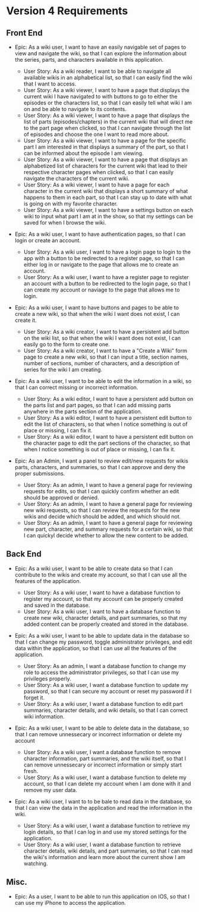 # Version 4 Requirements

## Front End

* Epic: As a wiki user, I want to have an easily navigable set of pages to view and navigate the wiki, so that I can explore the information about the series, parts, and characters available in this application.
  * User Story: As a wiki reader, I want to be able to navigate all available wikis in an alphabetical list, so that I can easily find the wiki that I want to access.
  * User Story: As a wiki viewer, I want to have a page that displays the current wiki I have navigated to with buttons to go to either the episodes or the characters list, so that I can easily tell what wiki I am on and be able to navigate to its contents.
  * User Story: As a wiki viewer, I want to have a page that displays the list of parts (episodes/chapters) in the current wiki that will direct me to the part page when clicked, so that I can navigate through the list of episodes and choose the one I want to read more about.
  * User Story: As a wiki viewer, I want to have a page for the specific part I am interested in that displays a summary of the part, so that I can be informed about the episode I am viewing.
  * User Story: As a wiki viewer, I want to have a page that displays an alphabetized list of characters for the current wiki that lead to their respective character pages when clicked, so that I can easily navigate the characters of the current wiki.
  * User Story: As a wiki viewer, I want to have a page for each character in the current wiki that displays a short summary of what happens to them in each part, so that I can stay up to date with what is going on with my favorite character.
  * User Story: As a wiki viewer, I want to have a settings button on each wiki to input what part I am at in the show, so that my settings can be saved for when I browse the wiki.
    
* Epic: As a wiki user, I want to have authentication pages, so that I can login or create an account.
  * User Story: As a wiki user, I want to have a login page to login to the app with a button to be redirected to a register page, so that I can either log in or navigate to the page that allows me to create an account.
  * User Story: As a wiki user, I want to have a register page to register an account with a button to be redirected to the login page, so that I can create my account or naviage to the page that allows me to login.

* Epic: As a wiki user, I want to have buttons and pages to be able to create a new wiki, so that when the wiki I want does not exist, I can create it.
  * User Story: As a wiki creator, I want to have a persistent add button on the wiki list, so that when the wiki I want does not exist, I can easily go to the form to create one.
  * User Story: As a wiki creator, I want to have a "Create a Wiki" form page to create a new wiki, so that I can input a title, section names, number of sections, number of characters, and a description of series for the wiki I am creating.
    
* Epic: As a wiki user, I want to be able to edit the information in a wiki, so that I can correct missing or incorrect information.
  * User Story: As a wiki editor, I want to have a persistent add button on the parts list and part pages, so that I can add missing parts anywhere in the parts section of the application.
  * User Story: As a wiki editor, I want to have a persistent edit button to edit the list of characters, so that when I notice something is out of place or missing, I can fix it.
  * User Story: As a wiki editor, I want to have a persistent edit button on the character page to edit the part sections of the character, so that when I notice something is out of place or missing, I can fix it.

* Epic: As an Admin, I want a panel to review edit/new requests for wikis parts, characters, and summaries, so that I can approve and deny the proper submissions.
  * User Story: As an admin, I want to have a general page for reviewing requests for edits, so that I can quickly confirm whether an edit should be approved or denied.
  * User Story: As an admin, I want to have a general page for reviewing new wiki requests, so that I can review the requests for the new wikis and decide which should be added, and which should not.
  * User Story: As an admin, I want to have a general page for reviewing new part, character, and summary requests for a certain wiki, so that I can quickyl decide whether to allow the new content to be added.

## Back End

* Epic: As a wiki user, I want to be able to create data so that I can contribute to the wikis and create my account, so that I can use all the features of the application.
  * User Story: As a wiki user, I want to have a database function to register my account, so that my account can be properly created and saved in the database.
  * User Story: As a wiki user, I want to have a database function to create new wiki, character details, and part summaries, so that my added content can be properly created and stored in the database.

* Epic: As a wiki user, I want to be able to update data in the database so that I can change my password, toggle administrator privileges, and edit data within the application, so that I can use all the features of the application.
  * User Story: As an admin, I want a database function to change my role to access the administrator privileges, so that I can use my privileges properly.
  * User Story: As a wiki user, I want a database function to update my password, so that I can secure my account or reset my password if I forget it.
  * User Story: As a wiki user, I want a database function to edit part summaries, character details, and wiki details, so that I can correct wiki information.

* Epic: As a wiki user, I want to be able to delete data in the database, so that I can remove unnessecary or incorrect information or delete my account
  * User Story: As a wiki user, I want a database function to remove character information, part summaries, and the wiki itself, so that I can remove unnessecary or incorrect information or simply start fresh.
  * User Story: As a wiki user, I want a database function to delete my account, so that I can delete my account when I am done with it and remove my user data.
    
* Epic: As a wiki user, I want to to be bale to read data in the database, so that I can view the data in the application and read the information in the wiki.
  * User Story: As a wiki user, I want a database function to retrieve my login details, so that I can log in and use my stored settings for the application.
  *  User Story: As a wiki user, I want a database function to retrieve character details, wiki details, and part summaries, so that I can read the wiki's information and learn more about the current show I am watching.



## Misc.
* Epic: As a user, I want to be able to run this application on IOS, so that I can use my iPhone to access the application.
